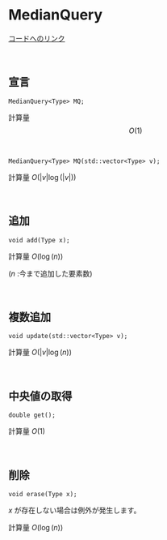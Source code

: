 # MedianQuery

[コードへのリンク](https://github.com/harurunrunrun/c-library/blob/main/library/MedianQuery.hpp)

<br>

## 宣言

```
MedianQuery<Type> MQ;
```
計算量 $$O(1)$$

<br>

```
MedianQuery<Type> MQ(std::vector<Type> v);
```
計算量 $O(|v|\log(|v|))$

<br>

## 追加

```
void add(Type x);
```
計算量 $O(\log(n))$

($n$ :今まで追加した要素数)

<br>

## 複数追加

```
void update(std::vector<Type> v);
```
計算量 $O(|v|\log(n))$

<br>

## 中央値の取得

```
double get();
```
計算量 $O(1)$

<br>

## 削除

```
void erase(Type x);
```

$x$ が存在しない場合は例外が発生します。

計算量 $O(\log(n))$


